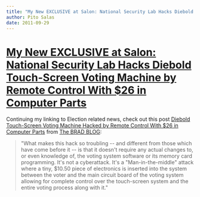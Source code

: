 ```yaml
---
title: "My New EXCLUSIVE at Salon: National Security Lab Hacks Diebold Touch-Screen Voting Machine by Remote Control With $26 in Computer Parts"
author: Pito Salas
date: 2011-09-29
---
```

# [My New EXCLUSIVE at Salon: National Security Lab Hacks Diebold Touch-Screen Voting Machine by Remote Control With $26 in Computer Parts](None)




Continuing my linking to Election related news, check out this post [Diebold
Touch-Screen Voting Machine Hacked by Remote Control With $26 in Computer
Parts](<http://www.bradblog.com/?p=8785>) from [The BRAD
BLOG](<http://www.bradblog.com/?feed=rss2>):

> "What makes this hack so troubling -- and different from those which have
> come before it -- is that it doesn't require any actual changes to, or even
> knowledge of, the voting system software or its memory card programming.
> It's not a cyberattack. It's a "Man-in-the-middle" attack where a tiny,
> $10.50 piece of electronics is inserted into the system between the voter
> and the main circuit board of the voting system allowing for complete
> control over the touch-screen system and the entire voting process along
> with it."


